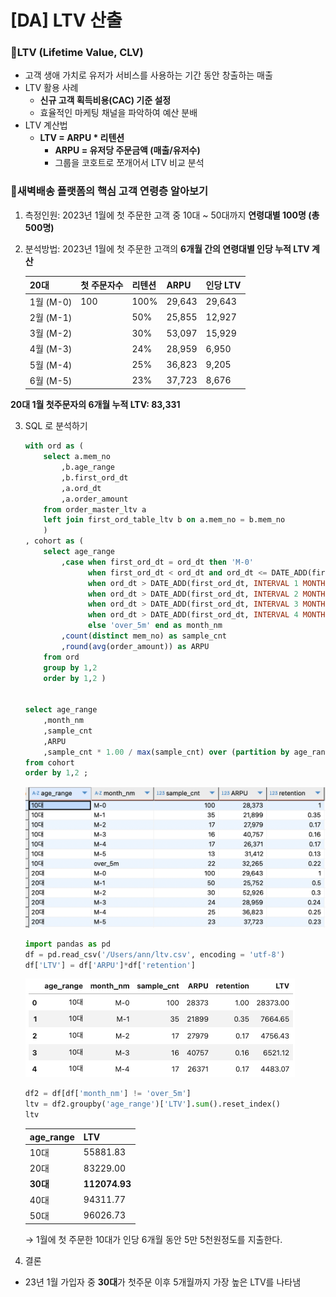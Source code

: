 # [DA] LTV 산출

### 📍LTV (Lifetime Value, CLV)

- 고객 생애 가치로 유저가 서비스를 사용하는 기간 동안 창출하는 매출
- LTV 활용 사례
    - **신규 고객 획득비용(CAC) 기준 설정**
    - 효율적인 마케팅 채널을 파악하여 예산 분배
- LTV 계산법
    - **LTV = ARPU * 리텐션**
        - **ARPU = 유저당 주문금액 (매출/유저수)**
        - 그룹을 코호트로 쪼개어서 LTV 비교 분석

### 📍새벽배송 플랫폼의 핵심 고객 연령층 알아보기

1. 측정인원: 2023년 1월에 첫 주문한 고객 중 10대 ~ 50대까지 **연령대별 100명 (총 500명)**
2. 분석방법: 2023년 1월에 첫 주문한 고객의 **6개월 간의 연령대별 인당 누적 LTV 계산**
    
    | 20대  | 첫 주문자수 | 리텐션 | ARPU   | 인당 LTV  |
    |------|----------|-------|--------|--------|
    | 1월 (M-0) | 100      | 100%  | 29,643  | 29,643  |
    | 2월 (M-1) |          | 50%   | 25,855  | 12,927  |
    | 3월 (M-2) |          | 30%   | 53,097  | 15,929  |
    | 4월 (M-3) |          | 24%   | 28,959  | 6,950   |
    | 5월 (M-4) |          | 25%   | 36,823  | 9,205   |
    | 6월 (M-5) |          | 23%   | 37,723  | 8,676   |

**20대 1월 첫주문자의 6개월 누적 LTV: 83,331**

    
3. SQL 로 분석하기
    
    ```sql
    with ord as (
    	select a.mem_no
    		,b.age_range
    		,b.first_ord_dt
    		,a.ord_dt
    		,a.order_amount
    	from order_master_ltv a
    	left join first_ord_table_ltv b on a.mem_no = b.mem_no
    	)
    , cohort as (
    	select age_range
    		,case when first_ord_dt = ord_dt then 'M-0'
    			  when first_ord_dt < ord_dt and ord_dt <= DATE_ADD(first_ord_dt, INTERVAL 1 MONTH) then 'M-1'
    			  when ord_dt > DATE_ADD(first_ord_dt, INTERVAL 1 MONTH) and ord_dt <= DATE_ADD(first_ord_dt, INTERVAL 2 MONTH) then 'M-2'
    			  when ord_dt > DATE_ADD(first_ord_dt, INTERVAL 2 MONTH) and ord_dt <= DATE_ADD(first_ord_dt, INTERVAL 3 MONTH) then 'M-3'
    			  when ord_dt > DATE_ADD(first_ord_dt, INTERVAL 3 MONTH) and ord_dt <= DATE_ADD(first_ord_dt, INTERVAL 4 MONTH) then 'M-4'
    			  when ord_dt > DATE_ADD(first_ord_dt, INTERVAL 4 MONTH) and ord_dt <= DATE_ADD(first_ord_dt, INTERVAL 5 MONTH) then 'M-5'
    			  else 'over_5m' end as month_nm
    		,count(distinct mem_no) as sample_cnt
    		,round(avg(order_amount)) as ARPU
    	from ord
    	group by 1,2
    	order by 1,2 )
    	
    	
    select age_range
    	,month_nm
    	,sample_cnt
    	,ARPU
    	,sample_cnt * 1.00 / max(sample_cnt) over (partition by age_range) as retention
    from cohort
    order by 1,2 ;
    ```
    
    ![ltv1.png](img/ltv1.png)
    
    ```python
    import pandas as pd
    df = pd.read_csv('/Users/ann/ltv.csv', encoding = 'utf-8')
    df['LTV'] = df['ARPU']*df['retention']
    ```
    
    ![lvt2.png](img/ltv2.png)
    
    ```python
    df2 = df[df['month_nm'] != 'over_5m']
    ltv = df2.groupby('age_range')['LTV'].sum().reset_index()
    ltv
    ```
    
    | age_range | LTV |
    | --- | --- |
    | 10대 | 55881.83 |
    | 20대 | 83229.00 |
    | **30대** | **112074.93** |
    | 40대 | 94311.77 |
    | 50대 | 96026.73 |
    
    → 1월에 첫 주문한 10대가 인당 6개월 동안 5만 5천원정도를 지출한다. 
    
4. 결론
- 23년 1월 가입자 중 **30대**가 첫주문 이후 5개월까지 가장 높은 LTV를 나타냄

